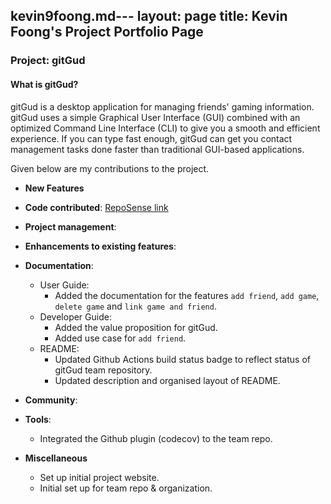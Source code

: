 kevin9foong.md---
layout: page
title: Kevin Foong's Project Portfolio Page
---

### Project: gitGud

#### What is gitGud?

gitGud is a desktop application for managing friends' gaming information. gitGud uses a simple Graphical User Interface
(GUI) combined with an optimized Command Line Interface (CLI) to give you a smooth and efficient experience. If you can
type fast enough, gitGud can get you contact management tasks done faster than traditional GUI-based applications.

Given below are my contributions to the project.

* **New Features**

* **Code contributed**: [RepoSense link](https://nus-cs2103-ay2122s1.github.io/tp-dashboard/?search=kevin9foong&sort=groupTitle&sortWithin=title&since=2021-09-17&timeframe=commit&mergegroup=&groupSelect=groupByRepos&breakdown=false)

* **Project management**:

* **Enhancements to existing features**:

* **Documentation**:
  * User Guide:
    * Added the documentation for the features `add friend`, `add game`, `delete game` and `link game and friend`.
  * Developer Guide:
    * Added the value proposition for gitGud.
    * Added use case for `add friend`.
  * README: 
    * Updated Github Actions build status badge to reflect status of gitGud team repository.
    * Updated description and organised layout of README. 
  
* **Community**: 
  
* **Tools**:
  * Integrated the Github plugin (codecov) to the team repo.
  
* **Miscellaneous** 
  * Set up initial project website. 
  * Initial set up for team repo & organization.
